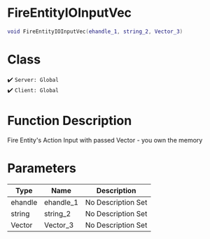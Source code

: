 # FireEntityIOInputVec
```lua
void FireEntityIOInputVec(ehandle_1, string_2, Vector_3)
```
# Class
✔️ `Server: Global`  
✔️ `Client: Global`  

# Function Description
Fire Entity's Action Input with passed Vector - you own the memory
# Parameters
Type|Name|Description
--|--|--
ehandle|ehandle_1|No Description Set
string|string_2|No Description Set
Vector|Vector_3|No Description Set
